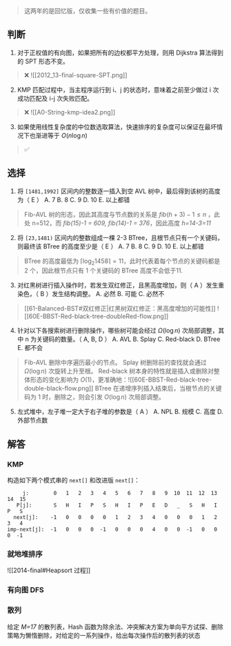 > 这两年的是回忆版，仅收集一些有价值的题目。

## 判断

1. 对于正权值的有向图，如果把所有的边权都平方处理，则用 Dijkstra 算法得到的 SPT 形态不变。

> ❌
> ![[2012_13-final-square-SPT.png]]

2. KMP 匹配过程中，当主程序运行到 i、j 的状态时，意味着之前至少做过 i 次成功匹配及 i-j 次失败匹配。

> ❌
> ![[A0-String-kmp-idea2.png]]

3. 如果使用线性复杂度的中位数选取算法，快速排序的复杂度可以保证在最坏情况下也渐进等于 $O(n\log n)$

> ✅

## 选择

1. 将 `[1481,1992]` 区间内的整数逐一插入到空 AVL 树中，最后得到该树的高度为（  E  ）
A. 7
B. 8
C. 9
D. 10
E. 以上都错

> Fib-AVL 树的形态，因此其高度与节点数的关系是 $fib (h+3)-1\le n$ ，此处 n=512，而 *fib(15)-1 = 609, fib(14)-1 = 376*，因此高度 *h=14-3=11*

2. 将 `[23,1481)` 区间内的整数组成一棵 2-3 BTree，且根节点只有一个关键码，则最终该 BTree 的高度至少是（  E  ）
A. 7
B. 8
C. 9
D. 10
E. 以上都错

> BTree 的高度最低为 $\lceil\log_{2}1458\rceil=11$，此时代表着每个节点的关键码都是 2 个，因此根节点只有 1 个关键码的 BTree 高度不会低于11.

3. 对红黑树进行插入操作时，若发生双红修正，且黑高度增加，则（  A  ）发生重染色，（  B  ）发生结构调整。
A. 必然
B. 可能
C. 必然不

> [[61-Balanced-BST#双红修正|红黑树双红修正：黑高度增加的可能性]]
> ![[60E-BBST-Red-black-tree-doubleRed-flow.png]]

4. 针对以下各搜索树进行删除操作，哪些树可能会经过 $\Omega(\log n)$ 次局部调整，其中 n 为关键码的数量。（  A, B, D  ）
A. AVL
B. Splay
C. Red-black
D. BTree
E. 都不会

> Fib-AVL 删除中序遍历最小的节点。
> Splay 树删除前的查找就会通过 $\Omega(\log n)$ 次旋转上升至根。
> Red-black 树本身的特性就是插入或删除对整体形态的变化影响为 $O(1)$，更准确地：![[60E-BBST-Red-black-tree-double-black-flow.png]]
> BTree 在递增序列插入结束后，当根节点的关键码为 1 时，删除之，则会引发 $O(\log n)$ 次局部调整。

5. 左式堆中，左子堆一定大于右子堆的参数是（   A   ）
A. NPL
B. 规模
C. 高度
D. 外部节点数

## 解答

### KMP

构造如下两个模式串的 `next[]` 和改进版 `next[]`：

```
     j:        0   1   2   3   4   5   6   7   8   9  10  11  12  13  14  15
   P[j]:       S   H   I   P   S   H   I   P   E   D   _   S   H   I   P   S
  next[j]:    -1   0   0   0   0   1   2   3   4   0   0   0   1   2   3   4
imp-next[j]:  -1   0   0   0  -1   0   0   0   4   0   0  -1   0   0   0  -1

```


### 就地堆排序

![[2014-final#Heapsort 过程]]

### 有向图 DFS

### 散列

给定 *M=17* 的散列表，Hash 函数为除余法、冲突解决方案为单向平方试探、删除策略为懒惰删除，对给定的一系列操作，给出每次操作后的散列表的状态